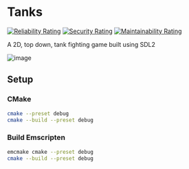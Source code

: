 # Tanks

[![Reliability Rating](https://sonarcloud.io/api/project_badges/measure?project=alegemaate_Tanks&metric=reliability_rating)](https://sonarcloud.io/summary/new_code?id=alegemaate_Tanks)
[![Security Rating](https://sonarcloud.io/api/project_badges/measure?project=alegemaate_Tanks&metric=security_rating)](https://sonarcloud.io/summary/new_code?id=alegemaate_Tanks)
[![Maintainability Rating](https://sonarcloud.io/api/project_badges/measure?project=alegemaate_Tanks&metric=sqale_rating)](https://sonarcloud.io/summary/new_code?id=alegemaate_Tanks)

A 2D, top down, tank fighting game built using SDL2

![image](https://user-images.githubusercontent.com/9920336/140231515-f7908323-4cda-44f5-91cb-4cbe48ccdb20.png)

## Setup

### CMake

```bash
cmake --preset debug
cmake --build --preset debug
```

### Build Emscripten

```bash
emcmake cmake --preset debug
cmake --build --preset debug
```
